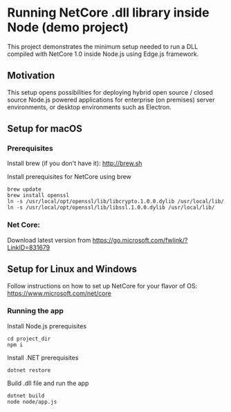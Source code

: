 # Running NetCore .dll library inside Node (demo project)

This project demonstrates the minimum setup needed to run a DLL compiled with NetCore 1.0 inside Node.js using Edge.js framework.

## Motivation

This setup opens possibilities for deploying hybrid open source / closed source Node.js powered applications for enterprise (on premises) server environments, or desktop environments such as Electron.

## Setup for macOS

### Prerequisites

Install brew (if you don't have it):
http://brew.sh

Install prerequisites for NetCore using brew
```
brew update
brew install openssl
ln -s /usr/local/opt/openssl/lib/libcrypto.1.0.0.dylib /usr/local/lib/
ln -s /usr/local/opt/openssl/lib/libssl.1.0.0.dylib /usr/local/lib/
```

### Net Core:

Download latest version from 
https://go.microsoft.com/fwlink/?LinkID=831679

## Setup for Linux and Windows

Follow instructions on how to set up NetCore for your flavor of OS:
https://www.microsoft.com/net/core

### Running the app

Install Node.js prerequisites
```
cd project_dir
npm i
```

Install .NET prerequisites
```
dotnet restore
```

Build .dll file and run the app
```
dotnet build
node node/app.js
```